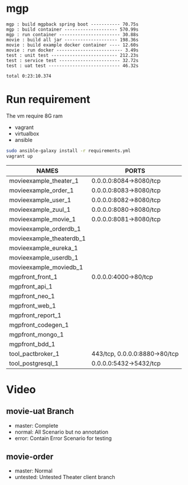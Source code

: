 # mgp

```
mgp : build mgpback spring boot ----------- 70.75s
mgp : build container -------------------- 570.99s
mgp : run container ----------------------- 30.88s
movie : build all jar -------------------- 198.36s
movie : build example docker container ---- 12.60s
movie : run docker ------------------------- 3.49s
test : unit test ------------------------- 212.23s
test : service test ----------------------- 32.72s
test : uat test --------------------------- 46.32s

total 0:23:10.374
```

# Run requirement
The vm require 8G ram
- vagrant
- virtualbox
- ansible
```sh
sudo ansible-galaxy install -r requirements.yml
vagrant up
```

|NAMES                        |PORTS                         |
|-----------------------------|------------------------------|
|movieexample_theater_1       |0.0.0.0:8084->8080/tcp        |
|movieexample_order_1         |0.0.0.0:8083->8080/tcp        |
|movieexample_user_1          |0.0.0.0:8082->8080/tcp        |
|movieexample_zuul_1          |0.0.0.0:8080->8080/tcp        |
|movieexample_movie_1         |0.0.0.0:8081->8080/tcp        |
|movieexample_orderdb_1       |                              |
|movieexample_theaterdb_1     |                              |
|movieexample_eureka_1        |                              |
|movieexample_userdb_1        |                              |
|movieexample_moviedb_1       |                              |
|mgpfront_front_1             |0.0.0.0:4000->80/tcp          |
|mgpfront_api_1               |                              |
|mgpfront_neo_1               |                              |
|mgpfront_web_1               |                              |
|mgpfront_report_1            |                              |
|mgpfront_codegen_1           |                              |
|mgpfront_mongo_1             |                              |
|mgpfront_bdd_1               |                              |
|tool_pactbroker_1            |443/tcp, 0.0.0.0:8880->80/tcp |
|tool_postgresql_1            |0.0.0.0:5432->5432/tcp        |

# Video
## movie-uat Branch
- master: Complete
- normal: All Scenario but no annotation
- error: Contain Error Scenario for testing

## movie-order
- master: Normal
- untested: Untested Theater client branch

## 